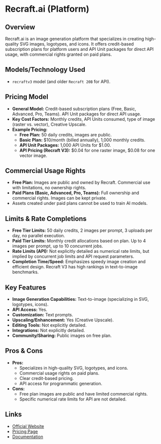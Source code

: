 # Recraft.ai (Platform)

## Overview
Recraft.ai is an image generation platform that specializes in creating high-quality SVG images, logotypes, and icons. It offers credit-based subscription plans for platform users and API Unit packages for direct API usage, with commercial rights granted on paid plans.

## Models/Technology Used
*   `recraftv3` model (and older `Recraft 20B` for API).

## Pricing Model
*   **General Model:** Credit-based subscription plans (Free, Basic, Advanced, Pro, Teams). API Unit packages for direct API usage.
*   **Key Cost Factors:** Monthly credits, API Units consumed, type of image (raster vs. vector), Creative Upscale.
*   **Example Pricing:**
    *   **Free Plan:** 50 daily credits, images are public.
    *   **Basic Plan:** $10/month (billed annually), 1,000 monthly credits.
    *   **API Unit Packages:** 1,000 API Units for $1.00.
    *   **API Pricing (Recraft V3):** $0.04 for one raster image, $0.08 for one vector image.

## Commercial Usage Rights
*   **Free Plan:** Images are public and owned by Recraft. Commercial use with limitations, no ownership rights.
*   **Paid Plans (Basic, Advanced, Pro, Teams):** Full ownership and commercial rights. Images can be kept private.
*   Assets created under paid plans cannot be used to train AI models.

## Limits & Rate Completions
*   **Free Tier Limits:** 50 daily credits, 2 images per prompt, 3 uploads per day, no parallel execution.
*   **Paid Tier Limits:** Monthly credit allocations based on plan. Up to 4 images per prompt, up to 10 concurrent jobs.
*   **Rate Limits (API):** Not explicitly detailed as numerical rate limits, but implied by concurrent job limits and API request parameters.
*   **Completion Time/Speed:** Emphasizes speedy image creation and efficient design. Recraft V3 has high rankings in text-to-image benchmarks.

## Key Features
*   **Image Generation Capabilities:** Text-to-image (specializing in SVG, logotypes, icons).
*   **API Access:** Yes.
*   **Customization:** Text prompts.
*   **Upscaling/Enhancement:** Yes (Creative Upscale).
*   **Editing Tools:** Not explicitly detailed.
*   **Integrations:** Not explicitly detailed.
*   **Community/Sharing:** Public images on free plan.

## Pros & Cons
*   **Pros:**
    *   Specializes in high-quality SVG, logotypes, and icons.
    *   Commercial usage rights on paid plans.
    *   Clear credit-based pricing.
    *   API access for programmatic generation.
*   **Cons:**
    *   Free plan images are public and have limited commercial rights.
    *   Specific numerical rate limits for API are not detailed.

## Links
*   [Official Website](https://www.recraft.ai/)
*   [Pricing Page](https://www.recraft.ai/pricing)
*   [Documentation](https://www.recraft.ai/api)